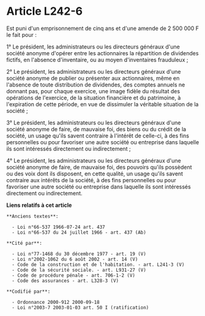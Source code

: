 # Article L242-6

Est puni d'un emprisonnement de cinq ans et d'une amende de 2 500 000 F le fait pour :

1° Le président, les administrateurs ou les directeurs généraux d'une société anonyme d'opérer entre les actionnaires la
répartition de dividendes fictifs, en l'absence d'inventaire, ou au moyen d'inventaires frauduleux ;

2° Le président, les administrateurs ou les directeurs généraux d'une société anonyme de publier ou présenter aux
actionnaires, même en l'absence de toute distribution de dividendes, des comptes annuels ne donnant pas, pour chaque
exercice, une image fidèle du résultat des opérations de l'exercice, de la situation financière et du patrimoine, à
l'expiration de cette période, en vue de dissimuler la véritable situation de la société ;

3° Le président, les administrateurs ou les directeurs généraux d'une société anonyme de faire, de mauvaise foi, des biens ou
du crédit de la société, un usage qu'ils savent contraire à l'intérêt de celle-ci, à des fins personnelles ou pour favoriser
une autre société ou entreprise dans laquelle ils sont intéressés directement ou indirectement ;

4° Le président, les administrateurs ou les directeurs généraux d'une société anonyme de faire, de mauvaise foi, des pouvoirs
qu'ils possèdent ou des voix dont ils disposent, en cette qualité, un usage qu'ils savent contraire aux intérêts de la
société, à des fins personnelles ou pour favoriser une autre société ou entreprise dans laquelle ils sont intéressés
directement ou indirectement.

**Liens relatifs à cet article**

	**Anciens textes**:

	  - Loi n°66-537 1966-07-24 art. 437
	  - Loi n°66-537 du 24 juillet 1966 - art. 437 (Ab)

	**Cité par**:

	  - Loi n°77-1468 du 30 décembre 1977 - art. 19 (V)
	  - Loi n°2002-1062 du 6 août 2002 - art. 14 (V)
	  - Code de la construction et de l'habitation. - art. L241-3 (V)
	  - Code de la sécurité sociale. - art. L931-27 (V)
	  - Code de procédure pénale - art. 706-1-2 (V)
	  - Code des assurances - art. L328-3 (V)

	**Codifié par**:

	  - Ordonnance 2000-912 2000-09-18
	  - Loi n°2003-7 2003-01-03 art. 50 I (ratification)
